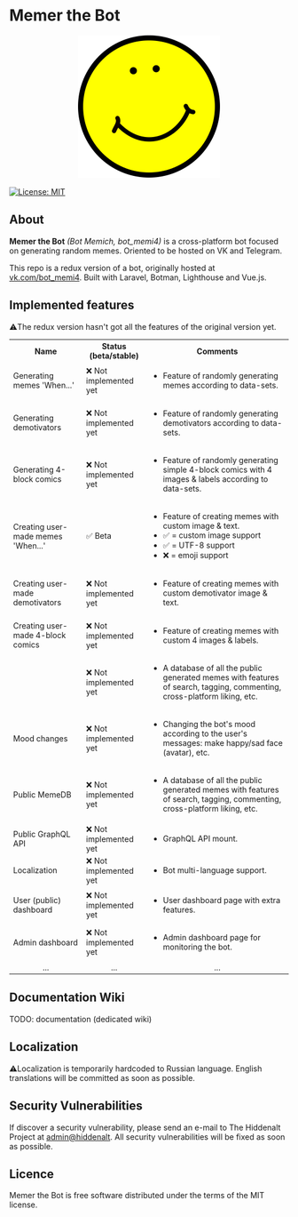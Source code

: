 # Memer the Bot

<p align="center"><img height="256" width="256" src="https://github.com/hiddenalt/bot_memi4/blob/master/resources/images/logo.png?raw=true"></p>

[![License: MIT](https://img.shields.io/badge/License-MIT-yellow.svg)](https://opensource.org/licenses/MIT)

## About
**Memer the Bot** _(Bot Memich, bot_memi4)_ is a cross-platform bot focused on generating random memes. Oriented to be hosted on VK and Telegram.

This repo is a redux version of a bot, originally hosted at [vk.com/bot_memi4](https://vk.com/bot_memi4). Built with Laravel, Botman, Lighthouse and Vue.js.

## Implemented features

⚠️The redux version hasn't got all the features of the original version yet.

<table>
    <tbody>
        <tr>
            <th align="center">Name</th>
            <th align="center">Status (beta/stable)</th>
            <th align="center">Comments</th>
        </tr>
        <tr>
            <td>Generating memes 'When...'</td>
            <td>❌ Not implemented yet</td>
            <td>
                <ul>
                    <li>Feature of randomly generating memes according to data-sets.</li>
                </ul>
            </td>
        </tr>
        <tr>
            <td>Generating demotivators</td>
            <td>❌ Not implemented yet</td>
            <td>
                <ul>
                    <li>Feature of randomly generating demotivators according to data-sets.</li>
                </ul>
            </td>
        </tr>
        <tr>
            <td>Generating 4-block comics</td>
            <td>❌ Not implemented yet</td>
            <td>
                <ul>
                    <li>Feature of randomly generating simple 4-block comics with 4 images & labels according to data-sets.</li>
                </ul>
            </td>
        </tr>
        <tr>
            <td>Creating user-made memes 'When...'</td>
            <td>✅ Beta</td>
            <td>
                <ul>
                    <li>Feature of creating memes with custom image & text.</li>
                    <li>✅ = custom image support</li>
                    <li>✅ = UTF-8 support</li>
                    <li>❌ = emoji support</li>
                </ul>
            </td>
        </tr>
        <tr>
            <td>Creating user-made demotivators</td>
            <td>❌ Not implemented yet</td>
            <td>
                <ul>
                    <li>Feature of creating memes with custom demotivator image & text.</li>
                </ul>
            </td>
        </tr>
        <tr>
            <td>Creating user-made 4-block comics</td>
            <td>❌ Not implemented yet</td>
            <td>
                <ul>
                    <li>Feature of creating memes with custom 4 images & labels.</li>
                </ul>
            </td>
        </tr>
        <tr>
            <td></td>
            <td>❌ Not implemented yet</td>
            <td>
                <ul>
                    <li>A database of all the public generated memes with features of search, tagging, commenting, cross-platform liking, etc.</li>
                </ul>
            </td>
        </tr>
        <tr>
            <td>Mood changes</td>
            <td>❌ Not implemented yet</td>
            <td>
                <ul>
                    <li>Changing the bot's mood according to the user's messages: make happy/sad face (avatar), etc.</li>
                </ul>
            </td>
        </tr>
        <tr>
            <td>Public MemeDB</td>
            <td>❌ Not implemented yet</td>
            <td>
                <ul>
                    <li>A database of all the public generated memes with features of search, tagging, commenting, cross-platform liking, etc.</li>
                </ul>
            </td>
        </tr>
        <tr>
            <td>Public GraphQL API</td>
            <td>❌ Not implemented yet</td>
            <td>
                <ul>
                    <li>GraphQL API mount.</li>
                </ul>
            </td>
        </tr>
        <tr>
            <td>Localization</td>
            <td>❌ Not implemented yet</td>
            <td>
                <ul>
                    <li>Bot multi-language support.</li>
                </ul>
            </td>
        </tr>
        <tr>
            <td>User (public) dashboard</td>
            <td>❌ Not implemented yet</td>
            <td>
                <ul>
                    <li>User dashboard page with extra features.</li>
                </ul>
            </td>
        </tr>
        <tr>
            <td>Admin dashboard</td>
            <td>❌ Not implemented yet</td>
            <td>
                <ul>
                    <li>Admin dashboard page for monitoring the bot.</li>
                </ul>
            </td>
        </tr>
        <tr>
            <td align="center">...</td>
            <td align="center">...</td>
            <td align="center">...</td>
        </tr>
    </tbody>
</table>

## Documentation Wiki
TODO: documentation (dedicated wiki)

## Localization
⚠️Localization is temporarily hardcoded to Russian language. English translations will be committed as soon as possible.

## Security Vulnerabilities
If discover a security vulnerability, please send an e-mail to The Hiddenalt Project at [admin@hiddenalt](mailto:admin@hiddenalt.ru). All security vulnerabilities will be fixed as soon as possible.

## Licence
Memer the Bot is free software distributed under the terms of the MIT license.